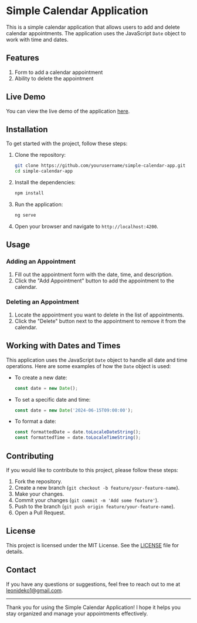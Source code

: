 # Simple Calendar Application

This is a simple calendar application that allows users to add and delete calendar appointments. The application uses the JavaScript `Date` object to work with time and dates.

## Features

1. Form to add a calendar appointment
2. Ability to delete the appointment

## Live Demo

You can view the live demo of the application [here](https://leonid-shamarin-calendar-app.vercel.app/calendar).


## Installation

To get started with the project, follow these steps:

1. Clone the repository:
    ```sh
    git clone https://github.com/yourusername/simple-calendar-app.git
    cd simple-calendar-app
    ```

2. Install the dependencies:
    ```sh
    npm install
    ```

3. Run the application:
    ```sh
    ng serve
    ```

4. Open your browser and navigate to `http://localhost:4200`.

## Usage

### Adding an Appointment

1. Fill out the appointment form with the date, time, and description.
2. Click the "Add Appointment" button to add the appointment to the calendar.

### Deleting an Appointment

1. Locate the appointment you want to delete in the list of appointments.
2. Click the "Delete" button next to the appointment to remove it from the calendar.

## Working with Dates and Times

This application uses the JavaScript `Date` object to handle all date and time operations. Here are some examples of how the `Date` object is used:

- To create a new date:
    ```javascript
    const date = new Date();
    ```

- To set a specific date and time:
    ```javascript
    const date = new Date('2024-06-15T09:00:00');
    ```

- To format a date:
    ```javascript
    const formattedDate = date.toLocaleDateString();
    const formattedTime = date.toLocaleTimeString();
    ```

## Contributing

If you would like to contribute to this project, please follow these steps:

1. Fork the repository.
2. Create a new branch (`git checkout -b feature/your-feature-name`).
3. Make your changes.
4. Commit your changes (`git commit -m 'Add some feature'`).
5. Push to the branch (`git push origin feature/your-feature-name`).
6. Open a Pull Request.

## License

This project is licensed under the MIT License. See the [LICENSE](LICENSE) file for details.

## Contact

If you have any questions or suggestions, feel free to reach out to me at [leonideko1@gmail.com](mailto:leonideko1@gmail.com).

---

Thank you for using the Simple Calendar Application! I hope it helps you stay organized and manage your appointments effectively.
